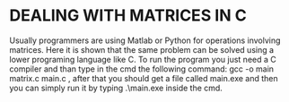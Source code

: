 # DEALING WITH MATRICES IN C

Usually programmers are using Matlab or Python for operations involving matrices. Here it is shown that the same problem can be solved using a lower programing language like C. To run the program you just need a C compiler and than type in the cmd the following command: 
gcc -o main matrix.c main.c
, after that you should get a file called main.exe and then you can simply run it by typing
.\main.exe inside the cmd.
